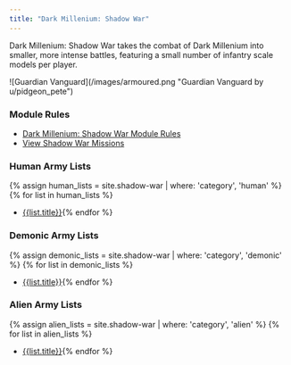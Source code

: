 ```yaml
---
title: "Dark Millenium: Shadow War"
---
```


Dark Millenium: Shadow War takes the combat of Dark Millenium into smaller, more intense battles, featuring a small number of infantry scale models per player.

<span class="image main">
![Guardian Vanguard](/images/armoured.png "Guardian Vanguard by u/pidgeon_pete")
</span>

### Module Rules

- [Dark Millenium: Shadow War Module Rules](/shadow-war/module-rules/)
- [View Shadow War Missions](/shadow-war/missions/)

### Human Army Lists

{% assign human_lists = site.shadow-war | where: 'category', 'human' %}
{% for list in human_lists %}
- [{{list.title}}]({{list.url}}){% endfor %}

### Demonic Army Lists

{% assign demonic_lists = site.shadow-war | where: 'category', 'demonic' %}
{% for list in demonic_lists %}
- [{{list.title}}]({{list.url}}){% endfor %}

### Alien Army Lists

{% assign alien_lists = site.shadow-war | where: 'category', 'alien' %}
{% for list in alien_lists %}
- [{{list.title}}]({{list.url}}){% endfor %}